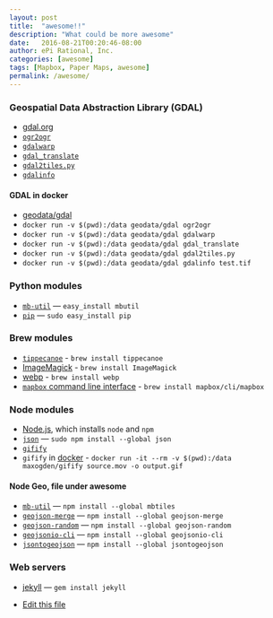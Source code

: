 ```yaml
---
layout: post
title:  "awesome!!"
description: "What could be more awesome"
date:   2016-08-21T00:20:46-08:00
author: ePi Rational, Inc.
categories: [awesome]
tags: [Mapbox, Paper Maps, awesome]
permalink: /awesome/
---
```


### Geospatial Data Abstraction Library (GDAL)
* [gdal.org](http://gdal.org)
* [`ogr2ogr`](http://www.gdal.org/ogr2ogr.html)
* [`gdalwarp`](http://www.gdal.org/gdalwarp.html)
* [`gdal_translate`](http://www.gdal.org/gdal_translate.html)
* [`gdal2tiles.py`](http://www.gdal.org/gdal2tiles.html)
* [`gdalinfo`](http://www.gdal.org/gdalinfo.html)

#### GDAL in docker
* [geodata/gdal](https://hub.docker.com/r/geodata/gdal/)
* `docker run -v $(pwd):/data geodata/gdal ogr2ogr`
* `docker run -v $(pwd):/data geodata/gdal gdalwarp`
* `docker run -v $(pwd):/data geodata/gdal gdal_translate`
* `docker run -v $(pwd):/data geodata/gdal gdal2tiles.py`
* `docker run -v $(pwd):/data geodata/gdal gdalinfo test.tif`


### Python modules
* [`mb-util`](https://github.com/mapbox/mbutil) — `easy_install mbutil`
* [`pip`](https://pypi.python.org/pypi) — `sudo easy_install pip`


### Brew modules
* [`tippecanoe`](https://github.com/mapbox/tippecanoe) - `brew install tippecanoe`
* [ImageMagick](http://www.imagemagick.org/) - `brew install ImageMagick`
* [webp](https://developers.google.com/speed/webp/) - `brew install webp`
* [`mapbox` command line interface](https://github.com/mapbox/mapbox-cli-py) - `brew install mapbox/cli/mapbox`

### Node modules
* [Node.js](https://nodejs.org/), which installs `node` and `npm`
* [`json`](https://www.npmjs.com/package/json) — `sudo npm install --global json`
* [`gifify`](https://github.com/vvo/gifify)
* `gifify` in [docker](https://github.com/maxogden/gifify-docker) - `docker run -it --rm -v $(pwd):/data maxogden/gifify source.mov -o output.gif`

#### Node Geo, file under awesome
* [`mb-util`](https://github.com/mapbox/node-mbtiles) — `npm install --global mbtiles`
* [`geojson-merge`](https://github.com/mapbox/geojson-merge) — `npm install --global geojson-merge`
* [`geojson-random`](https://github.com/mapbox/geojson-random) — `npm install --global geojson-random`
* [`geojsonio-cli`](https://github.com/mapbox/geojsonio-cli) — `npm install --global geojsonio-cli`
* [`jsontogeojson`](https://github.com/roblabs/jsontogeojson) — `npm install --global jsontogeojson`

### Web servers
* [jekyll](http://jekyllrb.com) — `gem install jekyll`



* [Edit this file](https://github.com/roblabs/roblabs.github.com/blob/master/_posts/1970-01-01-awesome.md)
